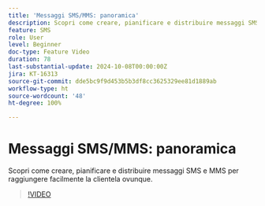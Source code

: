 ```yaml
---
title: 'Messaggi SMS/MMS: panoramica'
description: Scopri come creare, pianificare e distribuire messaggi SMS e MMS per raggiungere facilmente la clientela ovunque.
feature: SMS
role: User
level: Beginner
doc-type: Feature Video
duration: 78
last-substantial-update: 2024-10-08T00:00:00Z
jira: KT-16313
source-git-commit: dde5bc9f9d453b5b3df8cc3625329ee81d1889ab
workflow-type: ht
source-wordcount: '48'
ht-degree: 100%

---
```



# Messaggi SMS/MMS: panoramica

Scopri come creare, pianificare e distribuire messaggi SMS e MMS per raggiungere facilmente la clientela ovunque.

>[!VIDEO](https://video.tv.adobe.com/v/3432680/?learn=on)
